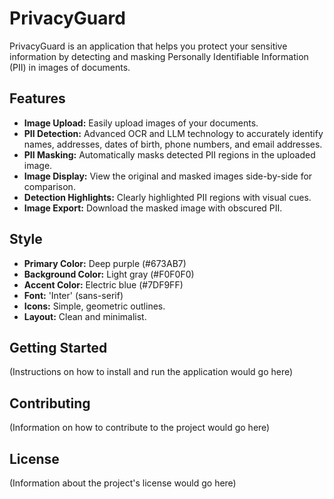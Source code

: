 # PrivacyGuard

PrivacyGuard is an application that helps you protect your sensitive information by detecting and masking Personally Identifiable Information (PII) in images of documents.

## Features

- **Image Upload:** Easily upload images of your documents.
- **PII Detection:** Advanced OCR and LLM technology to accurately identify names, addresses, dates of birth, phone numbers, and email addresses.
- **PII Masking:** Automatically masks detected PII regions in the uploaded image.
- **Image Display:** View the original and masked images side-by-side for comparison.
- **Detection Highlights:** Clearly highlighted PII regions with visual cues.
- **Image Export:** Download the masked image with obscured PII.

## Style

- **Primary Color:** Deep purple (#673AB7)
- **Background Color:** Light gray (#F0F0F0)
- **Accent Color:** Electric blue (#7DF9FF)
- **Font:** 'Inter' (sans-serif)
- **Icons:** Simple, geometric outlines.
- **Layout:** Clean and minimalist.

## Getting Started

(Instructions on how to install and run the application would go here)

## Contributing

(Information on how to contribute to the project would go here)

## License

(Information about the project's license would go here)
